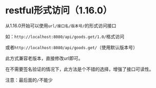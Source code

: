 # restful形式访问（1.16.0）

从1.16.0开始可以使用`url/接口名/版本号/`的形式访问接口

如：`http://localhost:8080/api/goods.get/1.0/`格式访问

或者`http://localhost:8080/api/goods.get/`（使用默认版本号）

此方式兼容老版本，直接修改url即可。

在不需要签名验证的情况下，此方法是个不错的选择，增强了接口可读性。

注意：最后面的`/`不能少

